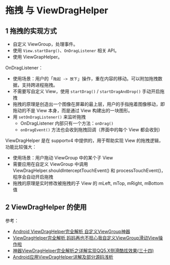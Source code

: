 # 拖拽 与 ViewDragHelper

## 1 拖拽的实现方式

- 自定义 ViewGroup，处理事件。
- 使用 `View.startDarg()`、`OnDragListener` 相关 API。
- 使用 ViewGrapHelper。

OnDragListener：

- 使⽤场景：⽤户的「`拖起 -> 放下`」操作，重在内容的移动。可以附加拖拽数据，支持跨进程拖拽。
- 不需要写⾃定义 View，使⽤ `startDrag()` / `startDragAndDrop()` ⼿动开启拖拽
- 拖拽的原理是创造出⼀个图像在屏幕的最上层，⽤户的⼿指拖着图像移动，即拖动的不是 View 本身，而是通过 View 构建出的一块图形。
- ⽤ `setOnDragListener()` 来监听拖拽
  - OnDragListener 内部只有⼀个⽅法：`onDrag()`
  - `onDragEvent()` ⽅法也会收到拖拽回调（界⾯中的每个 View 都会收到）

ViewDragHelper 是在 supportv4 中提供的，用于帮助实现 View 的拖拽逻辑，功能比较强大：

- 使⽤场景：⽤户拖动 ViewGroup 中的某个⼦ View
- 需要应⽤在⾃定义 ViewGroup 中调⽤ ViewDragHelper.shouldInterceptTouchEvent() 和 processTouchEvent()，程序会⾃动开启拖拽
- 拖拽的原理是实时修改被拖拽的⼦ View 的 mLeft, mTop, mRight, mBottom 值

## 2 ViewDragHelper 的使用

参考：

- [Android ViewDragHelper完全解析 自定义ViewGroup神器](https://blog.csdn.net/lmj623565791/article/details/46858663)
- [ViewDragHelper完全解析,妈妈再也不担心我自定义ViewGroup滑动View操作啦](https://www.kancloud.cn/digest/fastdev4android/109673)
- [神器ViewDragHelper完全解析之详解实现QQ5.X侧滑酷炫效果(三十四)](https://www.kancloud.cn/digest/fastdev4android/109672)
- [Android应用ViewDragHelper详解及部分源码浅析](https://blog.csdn.net/yanbober/article/details/50419059)

